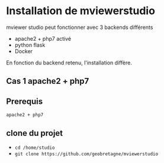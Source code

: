 # Installation de mviewerstudio

mviewer studio peut fonctionner avec 3 backends différents
 * apache2 + php7 activé
 * python flask
 * Docker

En fonction du backend retenu, l'installation diffère.

## Cas 1 apache2 + php7

Prerequis
----------

    apache2 + php7


clone du projet
---------------

* `cd /home/studio`
* `git clone https://github.com/geobretagne/mviewerstudio`
